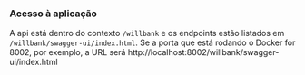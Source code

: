 ### Acesso à aplicação

A api está dentro do contexto `/willbank` e os endpoints estão listados em `/willbank/swagger-ui/index.html`.
Se a porta que está rodando o Docker for 8002, por exemplo, a URL será http://localhost:8002/willbank/swagger-ui/index.html